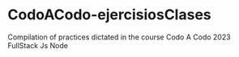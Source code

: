 # CodoACodo-ejercisiosClases
Compilation of practices dictated in the course Codo A Codo 2023 FullStack Js Node
